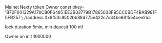 Mainet Nexty
token Owner
const pkey= 'B72F001329A170CB0F64851EE3B03779B17865003F95CC0BDF4BAB981F5FB257';
//address 0x6f53c8502bb884775e422c7c34be681554cee2ba 

lock duration 5min,
min deposit 100 ntf

Owner on init 1000000
